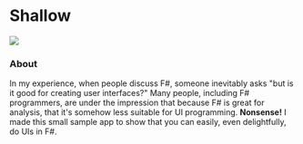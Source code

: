 Shallow
=======

![](https://dl.dropboxusercontent.com/u/217582/xamarin/shallow/shallow.gif)

### About

In my experience, when people discuss F#, someone inevitably asks "but is it good for creating user interfaces?" Many people, including F# programmers, are under the impression that because F# is great for analysis, that it's somehow less suitable for UI programming. **Nonsense!** I made this small sample app to show that you can easily, even delightfully, do UIs in F#.
